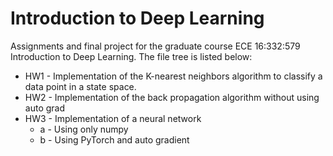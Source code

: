 # Introduction to Deep Learning

Assignments and final project for the graduate course ECE 16:332:579 Introduction to Deep Learning. The file tree is listed below:

* HW1 - Implementation of the K-nearest neighbors algorithm to classify a data point in a state space.
* HW2 - Implementation of the back propagation algorithm without using auto grad
* HW3 - Implementation of a neural network
  * a - Using only numpy
  * b - Using PyTorch and auto gradient
  
